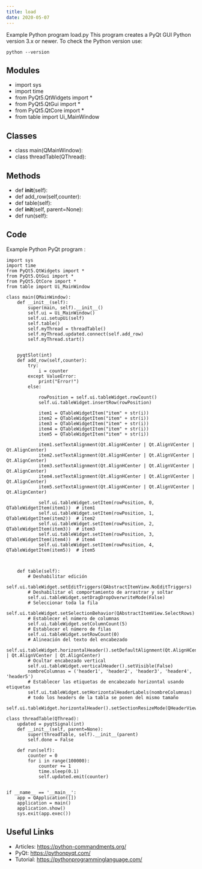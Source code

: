 ```yaml
---
title: load
date: 2020-05-07
---
```

Example Python program load.py
This program creates a PyQt GUI
Python version 3.x or newer.
To check the Python version use:

    python --version

## Modules

* import sys
* import time
* from PyQt5.QtWidgets import *
* from PyQt5.QtGui import *
* from PyQt5.QtCore import *
* from table import Ui_MainWindow

## Classes

* class main(QMainWindow):
* class threadTable(QThread):

## Methods

* def __init__(self):
* def add_row(self,counter):
* def table(self):
* def __init__(self, parent=None):
* def run(self):

## Code

Example Python PyQt program :

    import sys
    import time
    from PyQt5.QtWidgets import *
    from PyQt5.QtGui import *
    from PyQt5.QtCore import *
    from table import Ui_MainWindow
    
    class main(QMainWindow):
        def __init__(self):
            super(main, self).__init__()
            self.ui = Ui_MainWindow()
            self.ui.setupUi(self)
            self.table()
            self.myThread = threadTable()
            self.myThread.updated.connect(self.add_row)
            self.myThread.start()
    
    
        pyqtSlot(int)
        def add_row(self,counter):
            try:
                i = counter
            except ValueError:
                print("Error!")
            else:            
    
                rowPosition = self.ui.tableWidget.rowCount()
                self.ui.tableWidget.insertRow(rowPosition)
            
                item1 = QTableWidgetItem("item" + str(i))
                item2 = QTableWidgetItem("item" + str(i))
                item3 = QTableWidgetItem("item" + str(i))
                item4 = QTableWidgetItem("item" + str(i))
                item5 = QTableWidgetItem("item" + str(i))
    
                item1.setTextAlignment(Qt.AlignHCenter | Qt.AlignVCenter | Qt.AlignCenter)
                item2.setTextAlignment(Qt.AlignHCenter | Qt.AlignVCenter | Qt.AlignCenter)
                item3.setTextAlignment(Qt.AlignHCenter | Qt.AlignVCenter | Qt.AlignCenter)
                item4.setTextAlignment(Qt.AlignHCenter | Qt.AlignVCenter | Qt.AlignCenter)
                item5.setTextAlignment(Qt.AlignHCenter | Qt.AlignVCenter | Qt.AlignCenter)
    
                self.ui.tableWidget.setItem(rowPosition, 0, QTableWidgetItem(item1))  # item1
                self.ui.tableWidget.setItem(rowPosition, 1, QTableWidgetItem(item2))  # item2
                self.ui.tableWidget.setItem(rowPosition, 2, QTableWidgetItem(item3))  # item3
                self.ui.tableWidget.setItem(rowPosition, 3, QTableWidgetItem(item4))  # item4
                self.ui.tableWidget.setItem(rowPosition, 4, QTableWidgetItem(item5))  # item5   
    
    
    
        def table(self):
            # Deshabilitar edición
            self.ui.tableWidget.setEditTriggers(QAbstractItemView.NoEditTriggers)
            # Deshabilitar el comportamiento de arrastrar y soltar
            self.ui.tableWidget.setDragDropOverwriteMode(False)
            # Seleccionar toda la fila
            self.ui.tableWidget.setSelectionBehavior(QAbstractItemView.SelectRows)
            # Establecer el número de columnas
            self.ui.tableWidget.setColumnCount(5)
            # Establecer el número de filas
            self.ui.tableWidget.setRowCount(0)
            # Alineación del texto del encabezado
            self.ui.tableWidget.horizontalHeader().setDefaultAlignment(Qt.AlignHCenter | Qt.AlignVCenter | Qt.AlignCenter)
            # Ocultar encabezado vertical
            self.ui.tableWidget.verticalHeader().setVisible(False)
            nombreColumnas = ('header1', 'header2', 'header3', 'header4', 'header5')
            # Establecer las etiquetas de encabezado horizontal usando etiquetas
            self.ui.tableWidget.setHorizontalHeaderLabels(nombreColumnas)
            # todo los headers de la tabla se ponen del mismo tamaño
            self.ui.tableWidget.horizontalHeader().setSectionResizeMode(QHeaderView.Stretch)
    
    class threadTable(QThread):
        updated = pyqtSignal(int)
        def __init__(self, parent=None):
            super(threadTable, self).__init__(parent)
            self.done = False
    
        def run(self):
            counter = 0
            for i in range(100000):
                counter += 1
                time.sleep(0.1)
                self.updated.emit(counter)
    
    
    if __name__ == '__main__':
        app = QApplication([])
        application = main()
        application.show()
        sys.exit(app.exec())

## Useful Links

- Articles: https://python-commandments.org/
- PyQt: https://pythonpyqt.com/
- Tutorial: https://pythonprogramminglanguage.com/
